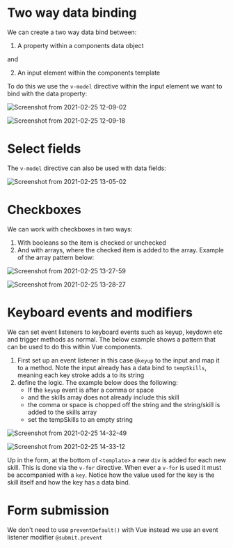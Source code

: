 # Two way data binding

We can create a two way data bind between:

1. A property within a components data object

and 

2. An input element within the components template

To do this we use the `v-model` directive within the input element we want to bind with the data property:

![Screenshot from 2021-02-25 12-09-02](https://user-images.githubusercontent.com/73107656/109151648-5a467780-7762-11eb-974f-41e986083941.png)

![Screenshot from 2021-02-25 12-09-18](https://user-images.githubusercontent.com/73107656/109151698-66cad000-7762-11eb-8068-f29bb1400001.png)


# Select fields

The `v-model` directive can also be used with data fields:

![Screenshot from 2021-02-25 13-05-02](https://user-images.githubusercontent.com/73107656/109157634-2ff8b800-776a-11eb-9c3a-b5cef87e0a52.png)

# Checkboxes

We can work with checkboxes in two ways:

1. With booleans so the item is checked or unchecked
2. And with arrays, where the checked item is added to the array.  Example of the array pattern below:

![Screenshot from 2021-02-25 13-27-59](https://user-images.githubusercontent.com/73107656/109160170-5cfa9a00-776d-11eb-8d25-fbaf98d40f44.png)

![Screenshot from 2021-02-25 13-28-27](https://user-images.githubusercontent.com/73107656/109160202-67b52f00-776d-11eb-9bf6-8049d0530642.png)


# Keyboard events and modifiers

We can set event listeners to keyboard events such as keyup, keydown etc and trigger methods as normal.  The below example shows a pattern that can be used to do this within Vue components.

1. First set up an event listener in this case `@keyup` to the input and map it to a method.  Note the input already has a data bind to `tempSkills`, meaning each key stroke adds a to its string
2. define the logic.  The example below does the following:
    - If the `keyup` event is after a comma or space 
    - and the skills array does not already include this skill
    - the comma or space is chopped off the string and the string/skill is added to the skills array
    - set the tempSkills to an empty string

![Screenshot from 2021-02-25 14-32-49](https://user-images.githubusercontent.com/73107656/109169669-f464ea80-7777-11eb-8510-c15505cbaaf1.png)

![Screenshot from 2021-02-25 14-33-12](https://user-images.githubusercontent.com/73107656/109169697-ffb81600-7777-11eb-8976-96aca91e418c.png)

Up in the form, at the bottom of `<template>` a new `div` is added for each new skill.  This is done via the `v-for` directive.  When ever a `v-for` is used it must be accompanied with a `key`.  Notice how the value used for the key is the skill itself and how the key has a data bind. 

# Form submission

We don't need to use `preventDefault()` with Vue instead we use an event listener modifier `@submit.prevent`

